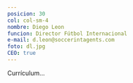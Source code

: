 ```yaml
---
posicion: 30
col: col-sm-4
nombre: Diego Leon
funcion: Director Fútbol Internacional 
e-mail: d.leon@soccerintagents.com
foto: dl.jpg
CEO: true
---
```

Currículum...
